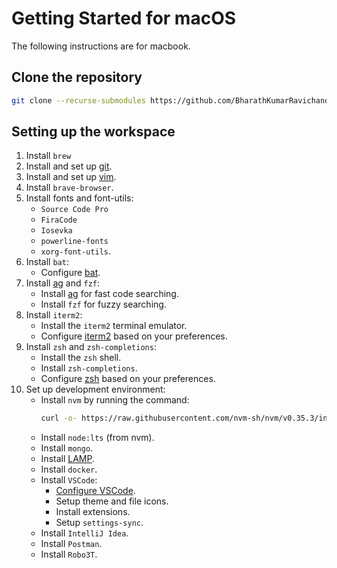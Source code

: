 # Getting Started for macOS
The following instructions are for macbook.

## Clone the repository
```sh
git clone --recurse-submodules https://github.com/BharathKumarRavichandran/dotfiles.git
```


## Setting up the workspace
1. Install `brew`
1. Install and set up [git](/git).
1. Install and set up [vim](/vim).
1. Install `brave-browser`.
1. Install fonts and font-utils:
   - `Source Code Pro`
   - `FiraCode`
   - `Iosevka`
   - `powerline-fonts`
   - `xorg-font-utils`.
1. Install `bat`:
   - Configure [bat](/bat).
1. Install [ag](https://github.com/ggreer/the_silver_searcher) and `fzf`:
	- Install [ag](https://github.com/ggreer/the_silver_searcher) for fast code searching.
	- Install `fzf` for fuzzy searching.
1. Install `iterm2`:
	- Install the `iterm2` terminal emulator.
	- Configure [iterm2](/iterm2) based on your preferences.
1. Install `zsh` and `zsh-completions`:
	- Install the `zsh` shell.
	- Install `zsh-completions`.
	- Configure [zsh](/zsh) based on your preferences.
1. Set up development environment:
	- Install `nvm` by running the command:
	  ```sh
	  curl -o- https://raw.githubusercontent.com/nvm-sh/nvm/v0.35.3/install.sh | bash
	  ```
	- Install `node:lts` (from nvm).
	- Install `mongo`.
	- Install [LAMP](https://www.tecmint.com/install-lamp-in-arch-linux/).
	- Install `docker`.
	- Install `VSCode`:
		- [Configure VSCode](/vscode/).
		- Setup theme and file icons.
		- Install extensions.
		- Setup `settings-sync`.
	- Install `IntelliJ Idea`.
	- Install `Postman`.
	- Install `Robo3T`.